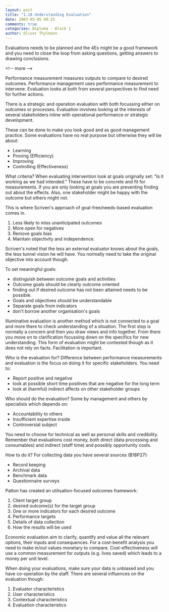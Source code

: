 ```yaml
---
layout: post
title: "1.18 Understanding Evaluation"
date: 2003-05-05 09:25
comments: true
categories: Diploma - Block 1
author: Oliver Thylmann
---
```



Evaluations needs to be planned and the 4Es might be a good framework and you need to close the loop from asking questions, getting answers to drawing conclusions.


&lt;!-- more --&gt;


Performance measurement measures outputs to compare to desired outcomes. 
Performance management uses performance measurement to intervene.
Evaluation looks at both from several perspectives to find need for further actions.

There is a strategic and operation evaluation with both focussing either on outcomes or processes. Evaluation involves looking at the interests of several stakeholders inline with operational performance or strategic development. 

These can be done to make you look good and as good management practice. Some evaluations have no real purpose but otherwise they will be about:
- Learning
- Proving (Efficiency)
- Improving
- Controlling (Effectiveness)

What criteria?
When evaluating intervention look at goals originally set: &quot;Is it working as we had intended.&quot; These have to be concrete and fit for measurements. If you are only looking at goals you are preventing finding out about the effects. Also, one stakeholder might be happy with the outcome but others might not.

This is where Scriven's approach of goal-free/needs-based evaluation comes in.
1. Less likely to miss unanticipated outcomes
2. More open for negatives
3. Remove goals bias
4. Maintain objectivity and independence.

Scriven's noted that the less an external evaluator knows about the goals, the less tunnel vision he will have. You normally need to take the original objective into account though. 

To set meaningful goals:
- distinguish between outcome goals and activities
- Outcome goals should be clearly outcome oriented
- finding out if desired outcome has not been attained needs to be possible.
- Goals and objectives should be understandable
- Separate goals from indicators
- don't borrow another organisation's goals

Illuminative evaluation is another method which is not connected to a goal and more there to check understanding of a situation. The first stop is normally a concern and then you draw views and info together. From there you move on to clarification focussing down on the specifics for new understanding. This form of evaluation might be contested though as it does not rely on facts. Facilitation is important.

Who is the evaluation for?
Difference between performance measurements and evaluation is the focus on doing it for specific stakeholders. You need to:
- Report positive and negative
- look at possible short time positives that are negative for the long term
- look at (harmful) indirect affects on other stakeholder groups

Who should do the evaluation?
Some by management and others by specialists which depends on:
- Accountability to others
- Insufficient expertise inside
- Controversial subject

You need to choose for technical as well as personal skills and credibility. Remember that evaluations cost money, both direct (data processing and consumables) and indirect (staff time) and possibly opportunity costs.

How to do it?
For collecting data you have several sources (B18P27): 
- Record keeping
- Archival data
- Benchmark data
- Questionnaire surveys

Patton has created an utilisation-focused outcomes framework:
1. Client target group
2. desired outcome(s) for the target group
3. One or more indicators for each desired outcome
4. Performance targets
5. Details of data collection
6. How the results will be used

Economic evaluation aim to clarify, quantify and value all the relevant options, their inputs and consequences. For a cost-benefit analysis you need to make in/out values monetary to compare. Cost-effectiveness will use a common measurement for outputs (e.g. lives saved) which leads to a money per unit level.

When doing your evaluations, make sure your data is unbiased and you have co-operation by the staff. There are several influences on the evaluation though:
1. Evaluator characteristics
2. User characteristics
3. Contextual characteristics
4. Evaluation characteristics

